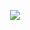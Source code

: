 <p align = "center">
<img src="https://github.com/AlexeyMarkin/AlexeyMarkin/blob/main/assets/compressed-final-result.gif" width:587; height:714/>
</p>

<!-- - 👋 Hi, I’m @AlexeyMarkin -->
<!-- - 👀 I’m interested in ... -->
<!-- - 🌱 I’m currently learning ... -->
<!-- - 💞️ I’m looking to collaborate on ... -->
<!-- - 📫 How to reach me ... -->

<!---
AlexeyMarkin/AlexeyMarkin is a ✨ special ✨ repository because its `README.md` (this file) appears on your GitHub profile.
You can click the Preview link to take a look at your changes.
--->
